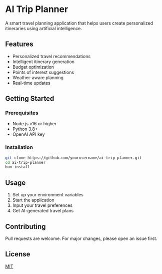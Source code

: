 # AI Trip Planner

A smart travel planning application that helps users create personalized itineraries using artificial intelligence.

## Features

- Personalized travel recommendations
- Intelligent itinerary generation
- Budget optimization
- Points of interest suggestions
- Weather-aware planning
- Real-time updates

## Getting Started

### Prerequisites

- Node.js v16 or higher
- Python 3.8+
- OpenAI API key

### Installation

```bash
git clone https://github.com/yourusername/ai-trip-planner.git
cd ai-trip-planner
bun install
```

## Usage

1. Set up your environment variables
2. Start the application
3. Input your travel preferences
4. Get AI-generated travel plans

## Contributing

Pull requests are welcome. For major changes, please open an issue first.

## License

[MIT](https://choosealicense.com/licenses/mit/)